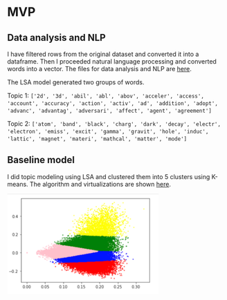 # MVP

## Data analysis and NLP

I have filtered rows from the original dataset and converted it into
a dataframe. Then I proceeded natural language processing and converted
words into a vector. The files for data analysis and NLP are [here](/data_processing).

The LSA model generated two groups of words.

Topic 1: ```['2d', '3d', 'abil', 'abl', 'abov', 'acceler', 'access', 'account', 'accuracy', 'action', 'activ', 'ad', 'addition', 'adopt', 'advanc', 'advantag', 'adversari', 'affect', 'agent', 'agreement']```

Topic 2: ```['atom', 'band', 'black', 'charg', 'dark', 'decay', 'electr', 'electron', 'emiss', 'excit', 'gamma', 'gravit', 'hole', 'induc', 'lattic', 'magnet', 'materi', 'mathcal', 'matter', 'mode']```

## Baseline model

I did topic modeling using LSA and clustered them into 5 clusters using
K-means. The algorithm and virtualizations are shown [here](/model/baseline.ipynb).

<img src="../imgs/baseline_clusters.png" style="width: 350px;" />
